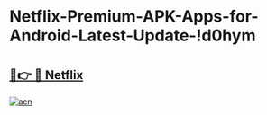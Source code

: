 # Netflix-Premium-APK-Apps-for-Android-Latest-Update-!d0hym

# <h2><a href="https://c3cd7i.esa.edu.pl?title=Netflix&ref=d0hym">🔗👉 🔴 Netflix</a></h2>

[![acn](https://github.com/user-attachments/assets/0f9c940e-d8b0-45ae-aac7-cd30a18b3e1c)](https://c3cd7i.esa.edu.pl?title=Netflix&ref=d0hym)

